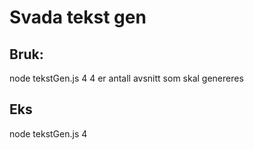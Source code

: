 # Svada tekst gen

## Bruk:
node tekstGen.js 4
4 er antall avsnitt som skal genereres

## Eks
node tekstGen.js 4